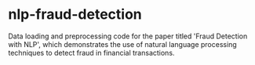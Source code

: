# nlp-fraud-detection
Data loading and preprocessing code for the paper titled 'Fraud Detection with NLP', which demonstrates the use of natural language processing techniques to detect fraud in financial transactions.
